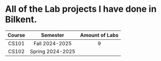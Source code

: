 # All of the Lab projects I have done in Bilkent.

| Course        | Semester       | Amount of Labs  |
|:-------------:|:--------------:| :--------------:|
| CS101         |Fall 2024-2025  | 9               |
| CS102         |Spring 2024-2025|                 |
